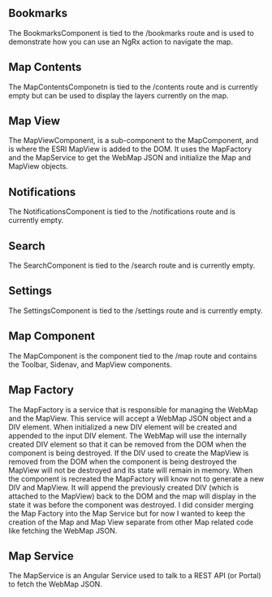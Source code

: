 ## Bookmarks

The BookmarksComponent is tied to the /bookmarks route and is used to demonstrate how you can use an NgRx action to navigate the map. 

## Map Contents

The MapContentsComponetn is tied to the /contents route and is currently empty but can be used to display the layers currently on the map.

## Map View

The MapViewComponent, is a sub-component to the MapComponent, and is where the ESRI MapView is added to the DOM. It uses the MapFactory and the MapService to get the WebMap JSON and initialize the Map and MapView objects. 

## Notifications

The NotificationsComponent is tied to the /notifications route and is currently empty. 

## Search

The SearchComponent is tied to the /search route and is currently empty.

## Settings

The SettingsComponent is tied to the /settings route and is currently empty.

## Map Component

The MapComponent is the component tied to the /map route and contains the Toolbar, Sidenav, and MapView components. 

## Map Factory

The MapFactory is a service that is responsible for managing the WebMap and the MapView. This service will accept a WebMap JSON object and a DIV element. When initialized a new DIV element will be created and appended to the input DIV element. The WebMap will use the internally created DIV element so that it can be removed from the DOM when the component is being destroyed. If the DIV used to create the MapView is removed from the DOM when the component is being destroyed the MapView will not be destroyed and its state will remain in memory. When the component is recreated the MapFactory will know not to generate a new DIV and MapView. It will append the previously created DIV (which is attached to the MapView) back to the DOM and the map will display in the state it was before the component was destroyed. I did consider merging the Map Factory into the Map Service but for now I wanted to keep the creation of the Map and Map View separate from other Map related code like fetching the WebMap JSON.

## Map Service

The MapService is an Angular Service used to talk to a REST API (or Portal) to fetch the WebMap JSON.
